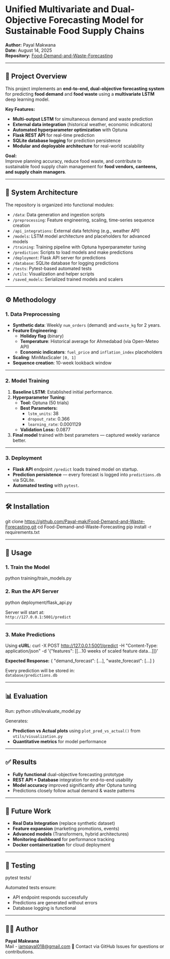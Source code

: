 # Unified Multivariate and Dual-Objective Forecasting Model for Sustainable Food Supply Chains

**Author:** Payal Makwana  
**Date:** August 14, 2025  
**Repository:** [Food-Demand-and-Waste-Forecasting](https://github.com/Payal-mak/Food-Demand-and-Waste-Forecasting)

---

## 📌 Project Overview

This project implements an **end-to-end, dual-objective forecasting system** for predicting **food demand** and **food waste** using a **multivariate LSTM** deep learning model.

**Key Features:**

- **Multi-output LSTM** for simultaneous demand and waste prediction
- **External data integration** (historical weather, economic indicators)
- **Automated hyperparameter optimization** with Optuna
- **Flask REST API** for real-time prediction
- **SQLite database logging** for prediction persistence
- **Modular and deployable architecture** for real-world scalability

**Goal:**  
Improve planning accuracy, reduce food waste, and contribute to sustainable food supply chain management for **food vendors, canteens, and supply chain managers**.

---

## 📂 System Architecture

The repository is organized into functional modules:

- `/data`: Data generation and ingestion scripts  
- `/preprocessing`: Feature engineering, scaling, time-series sequence creation  
- `/api_integrations`: External data fetching (e.g., weather API)  
- `/models`: LSTM model architecture and placeholders for advanced models  
- `/training`: Training pipeline with Optuna hyperparameter tuning  
- `/prediction`: Scripts to load models and make predictions  
- `/deployment`: Flask API server for predictions  
- `/database`: SQLite database for logging predictions  
- `/tests`: Pytest-based automated tests  
- `/utils`: Visualization and helper scripts  
- `/saved_models`: Serialized trained models and scalers  

---

## ⚙️ Methodology

### **1. Data Preprocessing**

- **Synthetic data**: Weekly `num_orders` (demand) and `waste_kg` for 2 years.
- **Feature Engineering**:
  - **Holiday flag** (binary)
  - **Temperature**: Historical average for Ahmedabad (via Open-Meteo API)
  - **Economic indicators**: `fuel_price` and `inflation_index` placeholders
- **Scaling**: MinMaxScaler `[0, 1]`
- **Sequence creation**: 10-week lookback window

---

### **2. Model Training**

1. **Baseline LSTM**: Established initial performance.
2. **Hyperparameter Tuning**:
   - **Tool:** Optuna (50 trials)
   - **Best Parameters:**
     - `lstm_units`: 38
     - `dropout_rate`: 0.366
     - `learning_rate`: 0.0001129
   - **Validation Loss:** 0.0877
3. **Final model** trained with best parameters — captured weekly variance better.

---

### **3. Deployment**

- **Flask API** endpoint `/predict` loads trained model on startup.
- **Prediction persistence** — every forecast is logged into `predictions.db` via SQLite.
- **Automated testing** with `pytest`.

---

## 🛠 Installation

git clone https://github.com/Payal-mak/Food-Demand-and-Waste-Forecasting.git
cd Food-Demand-and-Waste-Forecasting
pip install -r requirements.txt


---

## 🚀 Usage

### **1. Train the Model**

python training/train_models.py


### **2. Run the API Server**

python deployment/flask_api.py

Server will start at:  
`http://127.0.0.1:5001/predict`

---

### **3. Make Predictions**

Using **cURL**:
curl -X POST http://127.0.0.1:5001/predict
-H "Content-Type: application/json"
-d '{"features": [[...10 weeks of scaled feature data...]]}'


**Expected Response:**
{
"demand_forecast": [...],
"waste_forecast": [...]
}


Every prediction will be stored in:  
`database/predictions.db`

---

## 📊 Evaluation

Run:
python utils/evaluate_model.py

Generates:

- **Prediction vs Actual plots** using `plot_pred_vs_actual()` from `utils/visualization.py`
- **Quantitative metrics** for model performance

---

## ✅ Results

- **Fully functional** dual-objective forecasting prototype
- **REST API + Database** integration for end-to-end usability
- **Model accuracy** improved significantly after Optuna tuning
- Predictions closely follow actual demand & waste patterns

---

## 🔮 Future Work

- **Real Data Integration** (replace synthetic dataset)
- **Feature expansion** (marketing promotions, events)
- **Advanced models** (Transformers, hybrid architectures)
- **Monitoring dashboard** for performance tracking
- **Docker containerization** for cloud deployment

---

## 🧪 Testing

pytest tests/

Automated tests ensure:

- API endpoint responds successfully
- Predictions are generated without errors
- Database logging is functional

---

## 👩‍💻 Author

**Payal Makwana**  
Mail - iampayal018@gmail.com
📧 Contact via GitHub Issues for questions or contributions.
